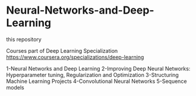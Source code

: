 # Neural-Networks-and-Deep-Learning

this repository 

Courses part of Deep Learning Specialization  https://www.coursera.org/specializations/deep-learning

1-Neural Networks and Deep Learning
2-Improving Deep Neural Networks: Hyperparameter tuning, Regularization and Optimization
3-Structuring Machine Learning Projects
4-Convolutional Neural Networks
5-Sequence models 
